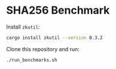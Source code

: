 # SHA256 Benchmark

Install `zkutil`:

```bash
cargo install zkutil --version 0.3.2
```

Clone this repository and run:

```
./run_benchmarks.sh
```
